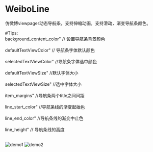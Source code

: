 # WeiboLine
仿微博viewpager动态导航条，支持伸缩动画，支持滑动，渐变导航条颜色。</br>

#Tips:</br>
        background_content_color" // 设置导航条背景颜色</br></br>
        defaultTextViewColor"     // 导航条字体默认颜色</br></br>
        selectedTextViewColor"    //导航条字体选中颜色</br></br>
        defaultTextViewSize"  //默认字体大小</br></br>
        selectedTextViewSize" //选中字体大小</br></br>
        item_margins"     //导航条两个title之间间距</br></br>
        line_start_color" //导航条线的渐变起始色</br></br>
        line_end_color"   //导航条线的渐变中止色</br></br>
        line_height"     // 导航条线的高度</br></br>

![demo1](https://github.com/xujianhui404/WeiboLine/blob/dev-1.0/demo.gif)
![demo2](https://github.com/xujianhui404/WeiboLine/blob/dev-1.0/demo2.gif)
